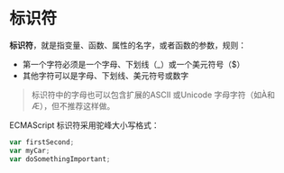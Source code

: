 # 标识符

**标识符**，就是指变量、函数、属性的名字，或者函数的参数，规则：

- 第一个字符必须是一个字母、下划线（\_）或一个美元符号（$）
- 其他字符可以是字母、下划线、美元符号或数字

> 标识符中的字母也可以包含扩展的ASCII 或Unicode 字母字符（如À和Æ），但不推荐这样做。

ECMAScript 标识符采用驼峰大小写格式：

```javascript
var firstSecond;
var myCar;
var doSomethingImportant;
```
